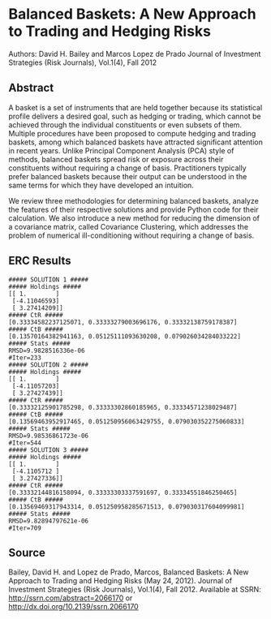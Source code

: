 
Balanced Baskets: A New Approach to Trading and Hedging Risks
============================================================
Authors: David H. Bailey and Marcos Lopez de Prado
Journal of Investment Strategies (Risk Journals), Vol.1(4), Fall 2012

Abstract
--------
A basket is a set of instruments that are held together because its statistical profile delivers a desired goal, such as hedging or trading, which cannot be achieved through the individual constituents or even subsets of them. Multiple procedures have been proposed to compute hedging and trading baskets, among which balanced baskets have attracted significant attention in recent years. Unlike Principal Component Analysis (PCA) style of methods, balanced baskets spread risk or exposure across their constituents without requiring a change of basis. Practitioners typically prefer balanced baskets because their output can be understood in the same terms for which they have developed an intuition.

We review three methodologies for determining balanced baskets, analyze the features of their respective solutions and provide Python code for their calculation. We also introduce a new method for reducing the dimension of a covariance matrix, called Covariance Clustering, which addresses the problem of numerical ill-conditioning without requiring a change of basis.


ERC Results
-----------
	##### SOLUTION 1 #####
	##### Holdings #####
	[[ 1.        ]
	 [-4.11046593]
	 [ 3.27414209]]
	##### CtR #####
	[0.33334582237125071, 0.33333279003696176, 0.33332138759178387]
	##### CtB #####
	[0.13570164382941163, 0.05125111093630208, 0.079026034284033222]
	##### Stats #####
	RMSD=9.9828516336e-06
	#Iter=233
	##### SOLUTION 2 #####
	##### Holdings #####
	[[ 1.        ]
	 [-4.11057203]
	 [ 3.27427439]]
	##### CtR #####
	[0.33332125901785298, 0.33333302860185965, 0.33334571238029487]
	##### CtB #####
	[0.13569463952917465, 0.051250956063429755, 0.079030352275060833]
	##### Stats #####
	RMSD=9.98536861723e-06
	#Iter=544
	##### SOLUTION 3 #####
	##### Holdings #####
	[[ 1.        ]
	 [-4.1105712 ]
	 [ 3.27427336]]
	##### CtR #####
	[0.33332144816158094, 0.33333303337591697, 0.33334551846250465]
	##### CtB #####
	[0.13569469317943314, 0.051250958285671513, 0.079030317604099981]
	##### Stats #####
	RMSD=9.82894797621e-06
	#Iter=709

Source
------
Bailey, David H. and Lopez de Prado, Marcos, Balanced Baskets: A New Approach to Trading and Hedging Risks (May 24, 2012). Journal of Investment Strategies (Risk Journals), Vol.1(4), Fall 2012. Available at SSRN: http://ssrn.com/abstract=2066170 or http://dx.doi.org/10.2139/ssrn.2066170